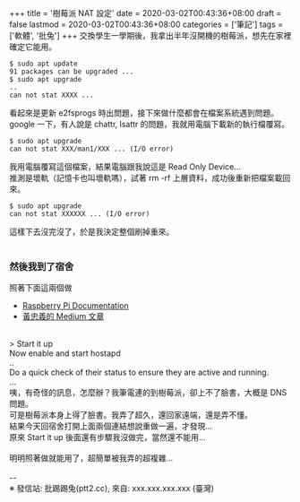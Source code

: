 +++
title = '樹莓派 NAT 設定'
date = 2020-03-02T00:43:36+08:00
draft = false
lastmod = 2020-03-02T00:43:36+08:00
categories = ['筆記']
tags = ['軟體', '批兔']
+++
交換學生一學期後，我拿出半年沒開機的樹莓派，想先在家裡確定它能用。<br>
```
$ sudo apt update
91 packages can be upgraded ...
$ sudo apt upgrade
..
can not stat XXXX ...
```
看起來是更新 e2fsprogs 時出問題，接下來做什麼都會在檔案系統遇到問題。<br>
google 一下，有人說是 chattr, lsattr 的問題，我就用電腦下載新的執行檔覆寫。<br>
```
$ sudo apt upgrade
can not stat XXX/man1/XXX ... (I/O error)
```
我用電腦覆寫這個檔案，結果電腦跟我說這是 Read Only Device...<br>
推測是壞軌（記憶卡也叫壞軌嗎），試著 rm -rf 上層資料，成功後重新把檔案載回來。<br>
```
$ sudo apt upgrade
can not stat XXXXXX ... (I/O error)
```
這樣下去沒完沒了，於是我決定整個刷掉重來。<br>
<br>
### 然後我到了宿舍
照著下面這兩個做
- [Raspberry Pi Documentation](https://www.raspberrypi.org/documentation/configuration/wireless/access-point.md)
- [黃忠義的 Medium 文章](https://medium.com/@chungyi410/%E5%B0%87-raspberry-pi-%E7%9A%84-eth0-%E7%B6%B2%E8%B7%AF%E4%BB%8B%E9%9D%A2%E8%A8%AD%E5%AE%9A%E5%9B%BA%E5%AE%9A-ip-43010aa3effb)
<br>
> Start it up<br>
Now enable and start hostapd<br>
..<br>
Do a quick check of their status to ensure they are active and running.<br>
...

<br>
咦，有奇怪的訊息，怎麼辦？我筆電連的到樹莓派，卻上不了臉書，大概是 DNS 問題。<br>
可是樹莓派本身上得了臉書。我弄了超久，還回家遠端，還是弄不懂。<br>
結果今天回宿舍打開上面兩個連結想說重做一遍，才發現...<br>
原來 Start it up 後面還有步驟我沒做完，當然還不能用...<br>
<br>
明明照著做就能用了，超簡單被我弄的超複雜...<br>
<br>
--<br>
※ 發信站: 批踢踢兔(ptt2.cc), 來自: xxx.xxx.xxx.xxx (臺灣)<br>
